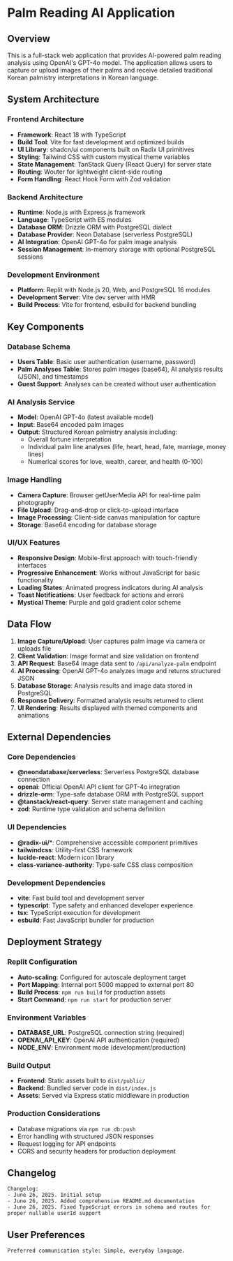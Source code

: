 # Palm Reading AI Application

## Overview

This is a full-stack web application that provides AI-powered palm reading analysis using OpenAI's GPT-4o model. The application allows users to capture or upload images of their palms and receive detailed traditional Korean palmistry interpretations in Korean language.

## System Architecture

### Frontend Architecture
- **Framework**: React 18 with TypeScript
- **Build Tool**: Vite for fast development and optimized builds
- **UI Library**: shadcn/ui components built on Radix UI primitives
- **Styling**: Tailwind CSS with custom mystical theme variables
- **State Management**: TanStack Query (React Query) for server state
- **Routing**: Wouter for lightweight client-side routing
- **Form Handling**: React Hook Form with Zod validation

### Backend Architecture
- **Runtime**: Node.js with Express.js framework
- **Language**: TypeScript with ES modules
- **Database ORM**: Drizzle ORM with PostgreSQL dialect
- **Database Provider**: Neon Database (serverless PostgreSQL)
- **AI Integration**: OpenAI GPT-4o for palm image analysis
- **Session Management**: In-memory storage with optional PostgreSQL sessions

### Development Environment
- **Platform**: Replit with Node.js 20, Web, and PostgreSQL 16 modules
- **Development Server**: Vite dev server with HMR
- **Build Process**: Vite for frontend, esbuild for backend bundling

## Key Components

### Database Schema
- **Users Table**: Basic user authentication (username, password)
- **Palm Analyses Table**: Stores palm images (base64), AI analysis results (JSON), and timestamps
- **Guest Support**: Analyses can be created without user authentication

### AI Analysis Service
- **Model**: OpenAI GPT-4o (latest available model)
- **Input**: Base64 encoded palm images
- **Output**: Structured Korean palmistry analysis including:
  - Overall fortune interpretation
  - Individual palm line analyses (life, heart, head, fate, marriage, money lines)
  - Numerical scores for love, wealth, career, and health (0-100)

### Image Handling
- **Camera Capture**: Browser getUserMedia API for real-time palm photography
- **File Upload**: Drag-and-drop or click-to-upload interface
- **Image Processing**: Client-side canvas manipulation for capture
- **Storage**: Base64 encoding for database storage

### UI/UX Features
- **Responsive Design**: Mobile-first approach with touch-friendly interfaces
- **Progressive Enhancement**: Works without JavaScript for basic functionality
- **Loading States**: Animated progress indicators during AI analysis
- **Toast Notifications**: User feedback for actions and errors
- **Mystical Theme**: Purple and gold gradient color scheme

## Data Flow

1. **Image Capture/Upload**: User captures palm image via camera or uploads file
2. **Client Validation**: Image format and size validation on frontend
3. **API Request**: Base64 image data sent to `/api/analyze-palm` endpoint
4. **AI Processing**: OpenAI GPT-4o analyzes image and returns structured JSON
5. **Database Storage**: Analysis results and image data stored in PostgreSQL
6. **Response Delivery**: Formatted analysis results returned to client
7. **UI Rendering**: Results displayed with themed components and animations

## External Dependencies

### Core Dependencies
- **@neondatabase/serverless**: Serverless PostgreSQL database connection
- **openai**: Official OpenAI API client for GPT-4o integration
- **drizzle-orm**: Type-safe database ORM with PostgreSQL support
- **@tanstack/react-query**: Server state management and caching
- **zod**: Runtime type validation and schema definition

### UI Dependencies
- **@radix-ui/***: Comprehensive accessible component primitives
- **tailwindcss**: Utility-first CSS framework
- **lucide-react**: Modern icon library
- **class-variance-authority**: Type-safe CSS class composition

### Development Dependencies
- **vite**: Fast build tool and development server
- **typescript**: Type safety and enhanced developer experience
- **tsx**: TypeScript execution for development
- **esbuild**: Fast JavaScript bundler for production

## Deployment Strategy

### Replit Configuration
- **Auto-scaling**: Configured for autoscale deployment target
- **Port Mapping**: Internal port 5000 mapped to external port 80
- **Build Process**: `npm run build` for production assets
- **Start Command**: `npm run start` for production server

### Environment Variables
- **DATABASE_URL**: PostgreSQL connection string (required)
- **OPENAI_API_KEY**: OpenAI API authentication (required)
- **NODE_ENV**: Environment mode (development/production)

### Build Output
- **Frontend**: Static assets built to `dist/public/`
- **Backend**: Bundled server code in `dist/index.js`
- **Assets**: Served via Express static middleware in production

### Production Considerations
- Database migrations via `npm run db:push`
- Error handling with structured JSON responses
- Request logging for API endpoints
- CORS and security headers for production deployment

## Changelog

```
Changelog:
- June 26, 2025. Initial setup
- June 26, 2025. Added comprehensive README.md documentation
- June 26, 2025. Fixed TypeScript errors in schema and routes for proper nullable userId support
```

## User Preferences

```
Preferred communication style: Simple, everyday language.
```